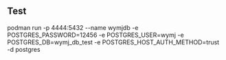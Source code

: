 ## Test
podman run -p 4444:5432 --name wymjdb -e POSTGRES_PASSWORD=12456 -e POSTGRES_USER=wymj -e POSTGRES_DB=wymj_db_test -e POSTGRES_HOST_AUTH_METHOD=trust -d postgres
